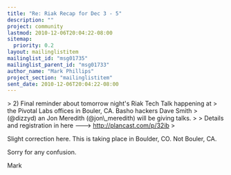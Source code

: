```yaml
---
title: "Re: Riak Recap for Dec 3 - 5"
description: ""
project: community
lastmod: 2010-12-06T20:04:22-08:00
sitemap:
  priority: 0.2
layout: mailinglistitem
mailinglist_id: "msg01735"
mailinglist_parent_id: "msg01733"
author_name: "Mark Phillips"
project_section: "mailinglistitem"
sent_date: 2010-12-06T20:04:22-08:00
---
```



&gt; 2) Final reminder about tomorrow night's Riak Tech Talk happening at
&gt; the Pivotal Labs offices in Bouler, CA. Basho hackers Dave Smith
&gt; (@dizzyd) an Jon Meredith (@jon\\_meredith) will be giving talks.
&gt;
&gt; Details and registration in here ---&gt; http://plancast.com/p/32ib
&gt;

Slight correction here. This is taking place in Boulder, CO. Not Bouler, CA.

Sorry for any confusion.

Mark

